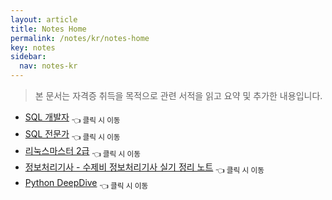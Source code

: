 ```yaml
---
layout: article
title: Notes Home
permalink: /notes/kr/notes-home
key: notes
sidebar:
  nav: notes-kr
---
```


> 본 문서는 자격증 취득을 목적으로 관련 서적을 읽고 요약 및 추가한 내용입니다.

* [SQL 개발자](/notes/kr/sql-developer/chapter-01) <sub>👈 클릭 시 이동</sub>
* [SQL 전문가](/notes/kr/sql-professional/chapter-01-01) <sub>👈 클릭 시 이동</sub>
* [리눅스마스터 2급](/notes/kr/linux-master/level-2-chapter-01) <sub>👈 클릭 시 이동</sub>
* [정보처리기사 - 수제비 정보처리기사 실기 정리 노트](/notes/kr/info-processing-engineer/chapter-01) <sub>👈 클릭 시 이동</sub>
* [Python DeepDive](/notes/kr/python-deep-dive/chapter-01) <sub>👈 클릭 시 이동</sub>